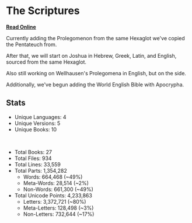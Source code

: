 # The Scriptures

**[Read Online](https://r-neal-kelly.github.io/the_scriptures/)**

Currently adding the Prolegomenon from the same Hexaglot we've copied the Pentateuch from.

After that, we will start on Joshua in Hebrew, Greek, Latin, and English, sourced from the same Hexaglot.

Also still working on Wellhausen's Prolegomena in English, but on the side.

Additionally, we've begun adding the World English Bible with Apocrypha.

## Stats

- Unique Languages: 4
- Unique Versions: 5
- Unique Books: 10

<br>

- Total Books: 27
- Total Files: 934
- Total Lines: 33,559
- Total Parts: 1,354,282
    - Words: 664,468 (~49%)
    - Meta-Words: 28,514 (~2%)
    - Non-Words: 661,300 (~49%)
- Total Unicode Points: 4,233,863
    - Letters: 3,372,721 (~80%)
    - Meta-Letters: 128,498 (~3%)
    - Non-Letters: 732,644 (~17%)
